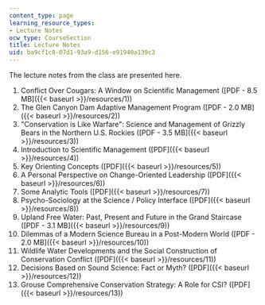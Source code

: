 ```yaml
---
content_type: page
learning_resource_types:
- Lecture Notes
ocw_type: CourseSection
title: Lecture Notes
uid: ba9cf1c8-07d1-93a9-d156-e91940a139c3
---
```


The lecture notes from the class are presented here.

1.  Conflict Over Cougars: A Window on Scientific Management ([PDF - 8.5 MB]({{< baseurl >}}/resources/1))
2.  The Glen Canyon Dam Adaptive Management Program ([PDF - 2.0 MB]({{< baseurl >}}/resources/2))
3.  "Conservation is Like Warfare": Science and Management of Grizzly Bears in the Northern U.S. Rockies ([PDF - 3.5 MB]({{< baseurl >}}/resources/3))
4.  Introduction to Scientific Management ([PDF]({{< baseurl >}}/resources/4))
5.  Key Orienting Concepts ([PDF]({{< baseurl >}}/resources/5))
6.  A Personal Perspective on Change-Oriented Leadership ([PDF]({{< baseurl >}}/resources/6))
7.  Some Analytic Tools ([PDF]({{< baseurl >}}/resources/7))
8.  Psycho-Sociology at the Science / Policy Interface ([PDF]({{< baseurl >}}/resources/8))
9.  Upland Free Water: Past, Present and Future in the Grand Staircase ([PDF - 3.1 MB]({{< baseurl >}}/resources/9))
10.  Dilemmas of a Modern Science Bureau in a Post-Modern World ([PDF - 2.0 MB]({{< baseurl >}}/resources/10))
11.  Wildlife Water Developments and the Social Construction of Conservation Conflict ([PDF]({{< baseurl >}}/resources/11))
12.  Decisions Based on Sound Science: Fact or Myth? ([PDF]({{< baseurl >}}/resources/12))
13.  Grouse Comprehensive Conservation Strategy: A Role for CSI? ([PDF]({{< baseurl >}}/resources/13))